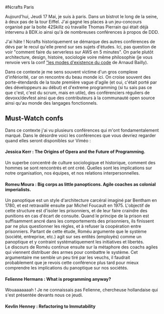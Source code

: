 
#Ncrafts Paris

Aujourd'hui, Jeudi 17 Mai, je suis à paris.
Dans un bistrot le long de la seine, à deux pas de la tour Eiffel. J'ai gagné les places à un jeu-concours organisé
par la boite 42Skillz où travaille Thomas Pierrain
qui était déjà intervenu à BDX.io ainsi qu'à de nombreuses conférences à propos de DDD.

J'ai hâte !
Ncrafts historiquement se démarque des autres conférences de dévs par le recul qu'elle prend sur ses sujets d'études.
Ici, pas question de voir "comment faire du serverless sur AWS en 5 minutes". On parle
plutôt architecture, design, histoire, sociologie  voire même philosophie (je vous renvoie vers la conf ["les modes d'existence du code](http://videos.ncrafts.io/video/221100040) de Arnaud Bailly).

Dans ce contexte je me sens souvent victime d'un gros complexe d'infériorité, car on rencontre du beau monde ici.
On croise souvent des porte-étendards de la toute première vague d'agile (et oui, c'était porté par des développeurs au début)
et d'extreme programming (si tu sais pas ce que c'est, c'est du scrum, mais en utile), des conférenciers réguliers de devoxx/devfest
ainsi que des contributeurs à la communauté open source ainsi qu'au monde des langages fonctionnels.

## Must-Watch confs
Dans ce contexte j'ai vu plusieurs conférences qui m'ont fondamentalement marqué.
Dans le désordre voici les conférences que vous devriez regarder quand elles seront disponibles sur
Viméo :


#### Jessica Kerr : The Origins of Opera and the Future of Programming.

Un superbe concentré de culture sociologique et historique, comment des hommes
se sont rencontrés et ont créé. Quelles sont les implications sur notre organisation,
nos équipes, et nos relations interpersonnelles.

#### Romeu Moura :   Big corps as little panopticons. Agile coaches as colonial imperialists.

Un panoptique est un style d'architecture carcéral imaginé par Bentham en 1780,
et est retravaillé ensuite par Michel Foucault en 1975. 
L'objectif de cette structure est d'isoler les prisonniers, et de leur faire craindre des punitions
en cas d'écart de consuite. Quand le principe de la prison est suffisamment ancré dans les
comportements des prisonniers, ils finissent par ne plus questionner les règles, et à refuser la
coopération entre prisonniers. Partant de cette étude, Roméu argumente que le système (société, entreprise, etc.) 
agit sur ses entités (employés) comme un panoptique et y contraint systématiquement les initiatives
et libertés.    
Le discours de Roméu continue ensuite sur la métaphore des coachs agiles qui viennent distribuer des 
armes pour combattre le système. Cet argumentaire me semble un peu tiré par les veuchs, 
il faudrait probablement que je revois cette conférence plus tard pour mieux comprendre les implications 
du panoptique sur nos sociétés.   


#### Felienne Hermans : What is programming anyway?

Wouaaaaaaah ! Je ne connaissais pas Felienne, chercheuse hollandaise qui s'est présentée devants
nous ce jeudi.

#### Kevlin Henney : Refactoring to Immutability
